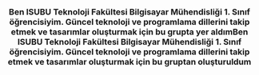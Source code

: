 <h3 align="center">Ben ISUBU Teknoloji Fakültesi Bilgisayar Mühendisliği 1. Sınıf öğrencisiyim. Güncel teknoloji ve programlama dillerini takip etmek ve tasarımlar oluşturmak için bu grupta yer aldımBen ISUBU Teknoloji Fakültesi Bilgisayar Mühendisliği 1. Sınıf öğrencisiyim. Güncel teknoloji ve programlama dillerini takip etmek ve tasarımlar oluşturmak için bu gruptan oluşturuldum</h3>

<p align="left">
